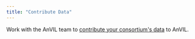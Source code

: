 ```yaml
---
title: "Contribute Data"
---
```


Work with the AnVIL team to [contribute your consortium's data](/learn/for-consortia/data-submission)  to AnVIL.


